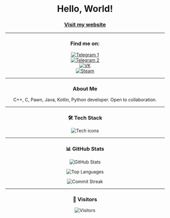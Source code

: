 <div align="center">

# Hello, World!

### [Visit my website](https://kuzia15.github.io/)

---

### Find me on:

[![Telegram 1](https://img.shields.io/badge/-TG%201-26A5E4?style=for-the-badge&logo=telegram&logoColor=white)](https://t.me/kuzia15)  
[![Telegram 2](https://img.shields.io/badge/-TG%202-26A5E4?style=for-the-badge&logo=telegram&logoColor=white)](https://t.me/github_log)  
[![VK](https://img.shields.io/badge/-VK-0077FF?style=for-the-badge&logo=vk&logoColor=white)](https://vk.com/kuzia15)  
[![Steam](https://img.shields.io/badge/-Steam-000000?style=for-the-badge&logo=steam&logoColor=white)](https://steamcommunity.com/id/kuzia15)

---

### About Me  
C++, C, Pawn, Java, Kotlin, Python developer. Open to collaboration.

---

### 🛠️ Tech Stack  
<img src="https://skillicons.dev/icons?i=cpp,c,python,github,visualstudio,pycharm,clion,androidstudio,vscode" alt="Tech icons" />

---

### 📊 GitHub Stats  

![GitHub Stats](https://github-readme-stats.vercel.app/api?username=kuzia15&show_icons=true&theme=dark&hide_border=true&bg_color=0D1117)  

![Top Languages](https://github-readme-stats.vercel.app/api/top-langs/?username=kuzia15&layout=compact&theme=dark&hide_border=true&bg_color=0D1117&hide=html,css,scss)  

![Commit Streak](https://streak-stats.demolab.com?user=kuzia15&theme=dark&hide_border=true&background=0D1117)

---

### 👥 Visitors  
![Visitors](https://visitor-badge.laobi.icu/badge?page_id=kuzia15.kuzia15&style=flat-square&color=6A5ACD&label=Unique+Visitors)

</div>
